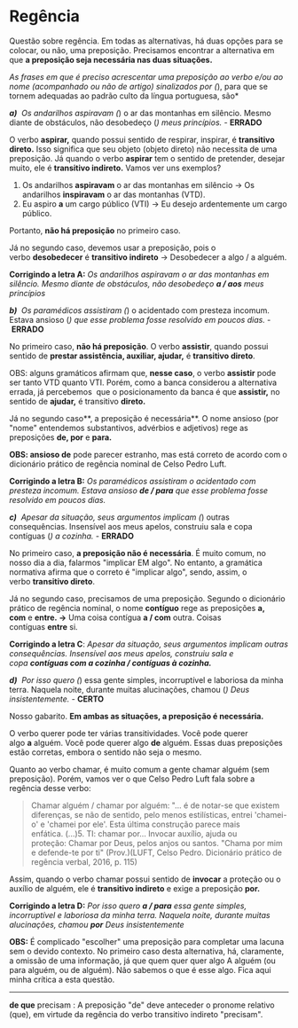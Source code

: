 # Regência

Questão sobre regência. Em todas as alternativas, há duas opções para se colocar, ou não, uma preposição. Precisamos encontrar a alternativa em que **a preposição seja necessária nas duas situações.**

*As frases em que é preciso acrescentar uma preposição ao verbo e/ou ao nome (acompanhado ou não de artigo) sinalizados por (*), para que se tornem adequadas ao padrão culto da língua portuguesa, são*

***a)**  Os andarilhos aspiravam (*) o ar das montanhas em silêncio. Mesmo diante de obstáculos, não desobedeço (*) meus princípios. -* **ERRADO**

O verbo **aspirar,** quando possui sentido de respirar, inspirar, é **transitivo direto.** Isso significa que seu objeto (objeto direto) não necessita de uma preposição. Já quando o verbo **aspirar** tem o sentido de pretender, desejar muito, ele é **transitivo indireto.** Vamos ver uns exemplos?

1. Os andarilhos **aspiravam** o ar das montanhas em silêncio → Os andarilhos **inspiravam** o ar das montanhas (VTD).
2. Eu aspiro **a** um cargo público (VTI) → Eu desejo ardentemente um cargo público.

Portanto, **não há preposição** no primeiro caso.

Já no segundo caso, devemos usar a preposição, pois o verbo **desobedecer** é **transitivo indireto** → Desobedecer a algo / a alguém.

**Corrigindo a letra A:** *Os andarilhos aspiravam o ar das montanhas em silêncio. Mesmo diante de obstáculos, não desobedeço **a / aos** meus princípios*

***b)**  Os paramédicos assistiram (*) o acidentado com presteza incomum. Estava ansioso (*) que esse problema fosse resolvido em poucos dias. -* **ERRADO**

No primeiro caso, **não há preposição**. O verbo **assistir**, quando possui sentido de **prestar assistência, auxiliar, ajudar,** é **transitivo direto**.

OBS: alguns gramáticos afirmam que, **nesse caso**, o verbo **assistir** pode ser tanto VTD quanto VTI. Porém, como a banca considerou a alternativa errada, já percebemos  que o posicionamento da banca é que **assistir,** no sentido de **ajudar,** é transitivo **direto.**

Já no segundo caso**, a preposição é necessária**. O nome ansioso (por "nome" entendemos substantivos, advérbios e adjetivos) rege as preposições **de, por** e **para.**

**OBS: ansioso de** pode parecer estranho, mas está correto de acordo com o dicionário prático de regência nominal de Celso Pedro Luft.

**Corrigindo a letra B:** *Os paramédicos assistiram o acidentado com presteza incomum. Estava ansioso **de / para** que esse problema fosse resolvido em poucos dias.*

***c)**  Apesar da situação, seus argumentos implicam (*) outras consequências. Insensível aos meus apelos, construiu sala e copa contíguas (*) a cozinha. -* **ERRADO**

No primeiro caso, **a preposição não é necessária**. É muito comum, no nosso dia a dia, falarmos "implicar EM algo". No entanto, a gramática normativa afirma que o correto é "implicar algo", sendo, assim, o verbo **transitivo direto**.

Já no segundo caso, precisamos de uma preposição. Segundo o dicionário prático de regência nominal, o nome **contíguo** rege as preposições **a, com** e **entre. →** Uma coisa contígua **a / com** outra. Coisas contíguas **entre** si.

**Corrigindo a letra C**: *Apesar da situação, seus argumentos implicam outras consequências. Insensível aos meus apelos, construiu sala e copa **contíguas com a cozinha / contíguas à cozinha.***

***d)**  Por isso quero (*) essa gente simples, incorruptível e laboriosa da minha terra. Naquela noite, durante muitas alucinações, chamou (*) Deus insistentemente. -* **CERTO**

Nosso gabarito. **Em ambas as situações, a preposição é necessária.**

O verbo querer pode ter várias transitividades. Você pode querer algo **a** alguém. Você pode querer algo **de** alguém. Essas duas preposições estão corretas, embora o sentido não seja o mesmo.

Quanto ao verbo chamar, é muito comum a gente chamar alguém (sem preposição). Porém, vamos ver o que Celso Pedro Luft fala sobre a regência desse verbo:

> Chamar alguém / chamar por alguém: "... é de notar-se que existem diferenças, se não de sentido, pelo menos estilísticas, entrei 'chamei-o' e 'chamei por ele'. Esta última construção parece mais enfática. (...)5. TI: chamar por... Invocar auxílio, ajuda ou proteção: Chamar por Deus, pelos anjos ou santos. "Chama por mim e defende-te por ti" (Prov.)(LUFT, Celso Pedro. Dicionário prático de regência verbal, 2016, p. 115)
> 

Assim, quando o verbo chamar possui sentido de **invocar** a proteção ou o auxílio de alguém, ele é **transitivo indireto** e exige a preposição **por.**

**Corrigindo a letra D:** *Por isso quero **a / para** essa gente simples, incorruptível e laboriosa da minha terra. Naquela noite, durante muitas alucinações, chamou **por** Deus insistentemente*

**OBS:** É complicado "escolher" uma preposição para completar uma lacuna sem o devido contexto. No primeiro caso desta alternativa, há, claramente, a omissão de uma informação, já que quem quer quer algo A alguém (ou para alguém, ou de alguém). Não sabemos o que é esse algo. Fica aqui minha crítica a esta questão.

---

**de que** precisam : A preposição "de" deve anteceder o pronome relativo (que), em virtude da regência do verbo transitivo indireto "precisam".